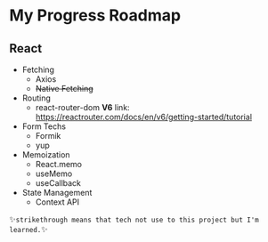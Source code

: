 # My Progress Roadmap

## React
* Fetching
    * Axios
    * ~~Native Fetching~~
* Routing 
    * react-router-dom **V6** link: https://reactrouter.com/docs/en/v6/getting-started/tutorial
* Form Techs
    * Formik
    * yup
* Memoization
    * React.memo
    * useMemo
    * useCallback
* State Management
    * Context API

✨`strikethrough means that tech not use to this project but I'm learned.`✨